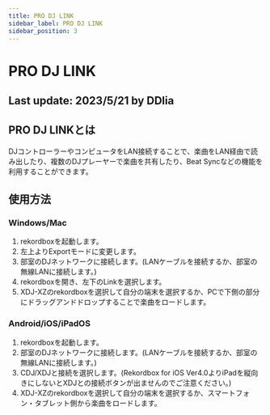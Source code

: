 ```yaml
---
title: PRO DJ LINK
sidebar_label: PRO DJ LINK
sidebar_position: 3
---
```

# PRO DJ LINK
Last update: 2023/5/21 by DDlia  
---  
## PRO DJ LINKとは
DJコントローラーやコンピュータをLAN接続することで、楽曲をLAN経由で読み出したり、複数のDJプレーヤーで楽曲を共有したり、Beat Syncなどの機能を利用することができます。

## 使用方法
### Windows/Mac
1. rekordboxを起動します。
2. 左上よりExportモードに変更します。
3. 部室のDJネットワークに接続します。(LANケーブルを接続するか、部室の無線LANに接続します。)
4. rekordboxを開き、左下のLinkを選択します。
5. XDJ-XZのrekordboxを選択して自分の端末を選択するか、PCで下側の部分にドラッグアンドドロップすることで楽曲をロードします。

### Android/iOS/iPadOS
1. rekordboxを起動します。
2. 部室のDJネットワークに接続します。(LANケーブルを接続するか、部室の無線LANに接続します。)
3. CDJ/XDJと接続を選択します。(Rekordbox for iOS Ver4.0よりiPadを縦向きにしないとXDJとの接続ボタンが出ませんのでご注意ください。)
4. XDJ-XZのrekordboxを選択して自分の端末を選択するか、スマートフォン・タブレット側から楽曲をロードします。